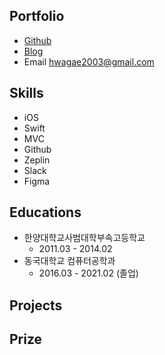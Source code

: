 ## Portfolio
- [Github](https://github.com/seonyoung169)
- [Blog](https://velog.io/@nnnyeong)
- Email <hwagae2003@gmail.com>

## Skills
- iOS
- Swift
- MVC
- Github
- Zeplin
- Slack
- Figma

## Educations
- 한양대학교사범대학부속고등학교 
  - 2011.03 - 2014.02
- 동국대학교 컴퓨터공학과 
  - 2016.03 - 2021.02 (졸업)

## Projects

## Prize
